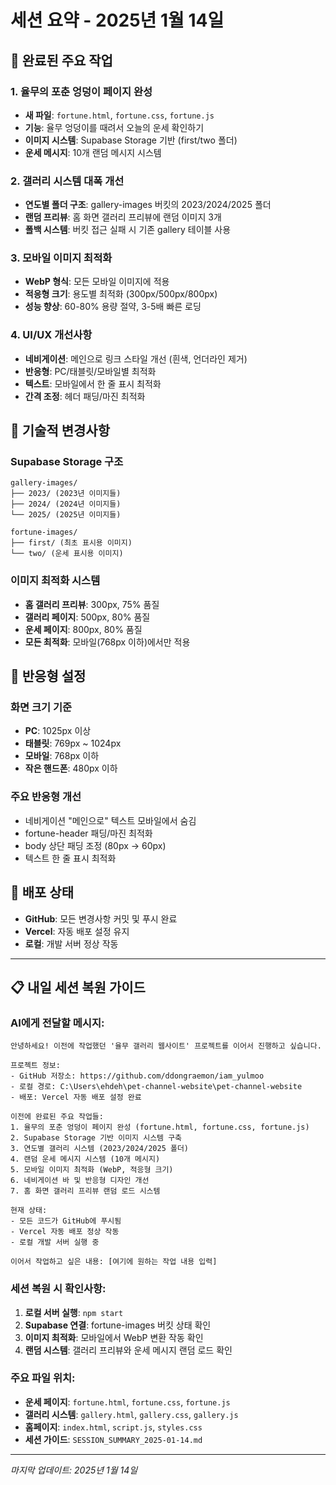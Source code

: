 # 세션 요약 - 2025년 1월 14일

## 🎯 완료된 주요 작업

### 1. 율무의 포춘 엉덩이 페이지 완성
- **새 파일**: `fortune.html`, `fortune.css`, `fortune.js`
- **기능**: 율무 엉덩이를 때려서 오늘의 운세 확인하기
- **이미지 시스템**: Supabase Storage 기반 (first/two 폴더)
- **운세 메시지**: 10개 랜덤 메시지 시스템

### 2. 갤러리 시스템 대폭 개선
- **연도별 폴더 구조**: gallery-images 버킷의 2023/2024/2025 폴더
- **랜덤 프리뷰**: 홈 화면 갤러리 프리뷰에 랜덤 이미지 3개
- **폴백 시스템**: 버킷 접근 실패 시 기존 gallery 테이블 사용

### 3. 모바일 이미지 최적화
- **WebP 형식**: 모든 모바일 이미지에 적용
- **적응형 크기**: 용도별 최적화 (300px/500px/800px)
- **성능 향상**: 60-80% 용량 절약, 3-5배 빠른 로딩

### 4. UI/UX 개선사항
- **네비게이션**: 메인으로 링크 스타일 개선 (흰색, 언더라인 제거)
- **반응형**: PC/태블릿/모바일별 최적화
- **텍스트**: 모바일에서 한 줄 표시 최적화
- **간격 조정**: 헤더 패딩/마진 최적화

## 🔧 기술적 변경사항

### Supabase Storage 구조
```
gallery-images/
├── 2023/ (2023년 이미지들)
├── 2024/ (2024년 이미지들)
└── 2025/ (2025년 이미지들)

fortune-images/
├── first/ (최초 표시용 이미지)
└── two/ (운세 표시용 이미지)
```

### 이미지 최적화 시스템
- **홈 갤러리 프리뷰**: 300px, 75% 품질
- **갤러리 페이지**: 500px, 80% 품질  
- **운세 페이지**: 800px, 80% 품질
- **모든 최적화**: 모바일(768px 이하)에서만 적용

## 📱 반응형 설정

### 화면 크기 기준
- **PC**: 1025px 이상
- **태블릿**: 769px ~ 1024px
- **모바일**: 768px 이하
- **작은 핸드폰**: 480px 이하

### 주요 반응형 개선
- 네비게이션 "메인으로" 텍스트 모바일에서 숨김
- fortune-header 패딩/마진 최적화
- body 상단 패딩 조정 (80px → 60px)
- 텍스트 한 줄 표시 최적화

## 🚀 배포 상태
- **GitHub**: 모든 변경사항 커밋 및 푸시 완료
- **Vercel**: 자동 배포 설정 유지
- **로컬**: 개발 서버 정상 작동

---

## 📋 내일 세션 복원 가이드

### AI에게 전달할 메시지:
```
안녕하세요! 이전에 작업했던 '율무 갤러리 웹사이트' 프로젝트를 이어서 진행하고 싶습니다.

프로젝트 정보:
- GitHub 저장소: https://github.com/ddongraemon/iam_yulmoo
- 로컬 경로: C:\Users\ehdeh\pet-channel-website\pet-channel-website
- 배포: Vercel 자동 배포 설정 완료

이전에 완료된 주요 작업들:
1. 율무의 포춘 엉덩이 페이지 완성 (fortune.html, fortune.css, fortune.js)
2. Supabase Storage 기반 이미지 시스템 구축
3. 연도별 갤러리 시스템 (2023/2024/2025 폴더)
4. 랜덤 운세 메시지 시스템 (10개 메시지)
5. 모바일 이미지 최적화 (WebP, 적응형 크기)
6. 네비게이션 바 및 반응형 디자인 개선
7. 홈 화면 갤러리 프리뷰 랜덤 로드 시스템

현재 상태: 
- 모든 코드가 GitHub에 푸시됨
- Vercel 자동 배포 정상 작동
- 로컬 개발 서버 실행 중

이어서 작업하고 싶은 내용: [여기에 원하는 작업 내용 입력]
```

### 세션 복원 시 확인사항:
1. **로컬 서버 실행**: `npm start`
2. **Supabase 연결**: fortune-images 버킷 상태 확인
3. **이미지 최적화**: 모바일에서 WebP 변환 작동 확인
4. **랜덤 시스템**: 갤러리 프리뷰와 운세 메시지 랜덤 로드 확인

### 주요 파일 위치:
- **운세 페이지**: `fortune.html`, `fortune.css`, `fortune.js`
- **갤러리 시스템**: `gallery.html`, `gallery.css`, `gallery.js`
- **홈페이지**: `index.html`, `script.js`, `styles.css`
- **세션 가이드**: `SESSION_SUMMARY_2025-01-14.md`

---
*마지막 업데이트: 2025년 1월 14일*





